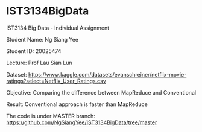 # IST3134BigData #
IST3134 Big Data - Individual Assignment

Student Name: Ng Siang Yee

Student ID: 20025474

Lecture: Prof Lau Sian Lun

Dataset: https://www.kaggle.com/datasets/evanschreiner/netflix-movie-ratings?select=Netflix_User_Ratings.csv

Objective: Comparing the difference between MapReduce and Conventional 

Result: Conventional approach is faster than MapReduce

The code is under MASTER branch: https://github.com/NgSiangYee/IST3134BigData/tree/master
